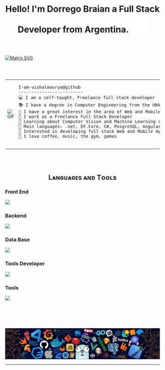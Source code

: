 <h1 align="center">Hello! I'm Dorrego Braian a Full Stack Developer from Argentina.<img src="https://github.com/Kathryn-Jie/Kathryn-Jie/blob/main/wave.gif" width="60px"/></h1>
<br/>
<br/>
  
[![Matrix SVG](https://raw.githubusercontent.com/rodrigograca31/rodrigograca31/master/matrix.svg)](https://www.youtube.com/watch?v=SDkAGkd4NLc) 

<br/>
<br/>

<table>
  <tr>
    <td >
      <img  src="https://media.giphy.com/media/836HiJc7pgzy8iNXCn/giphy.gif" alt="GIF" width= "320" height= "240" />
  </td>
    <td>
      <pre>
I-am-vishalmaurya@github
-------------------------
💻 I am a self-taught, Freelance full stack developer
📚 I have a degree in Computer Engineering from the UNAJ University in Argentina
📝 I have a great interest in the area of ​​Web and Mobile dev and Robotics
🔭 I work as a Freelance Full Stack Developer
🌱 Learning about Computer Vision and Machine Learning stuff
🌟 Main languages: .net, EF.Core, C#, PosgreSQL, Angular
🚩 Interested in developing full stack Web and Mobile Applications
💖 I love coffee, music, the gym, games
      </pre>
    </td>
  </tr>
</table>

<br/>
<br/>

<h2 align="center">Lᴀɴɢᴜᴀɢᴇs ᴀɴᴅ Tᴏᴏʟs</h2> 
<h3>Front End</h3> 
<p>
<img width="450px"  src="https://skillicons.dev/icons?i=html,css,js,ts,jquery,vue,angular&perline=10"  />
</p>
<h3>Backend</h3>
<p>
<img width="200px"  src="https://skillicons.dev/icons?i=cs,dotnet,linq&perline=10"  />
</p>
<h3>Data Base</h3> 
<p>
<img width="200px"  src="https://skillicons.dev/icons?i=postgres,mysql,mongo&perline=10"/>
</p>
<h3>Tools Developer</h3> 
<p>
<img width="450px"  src="https://skillicons.dev/icons?i=visualstudio,vscode,docker,git,github,firebase,bootstrap&perline=10"/>
</p>
<h3>Tools</h3> 
<p>
<img width="200px"  src="https://skillicons.dev/icons?i=discord,linkedin,gmail&perline=10"/>
</p>
<br/>
<br/>

#

![footer](https://github.com/GovindSingh9447/GovindSingh9447/blob/main/WEBP/footer.webp)


-----
